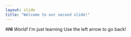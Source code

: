 ```yaml
---
layout: slide
title: "Welcome to our second slide!"
---
```

#_**Hi** World!_ I'm just learning
Use the left arrow to go back!
